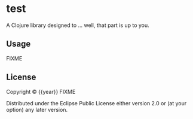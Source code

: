 # test

A Clojure library designed to ... well, that part is up to you.

## Usage

FIXME

## License

Copyright © {{year}} FIXME

Distributed under the Eclipse Public License either version 2.0 or (at
your option) any later version.
